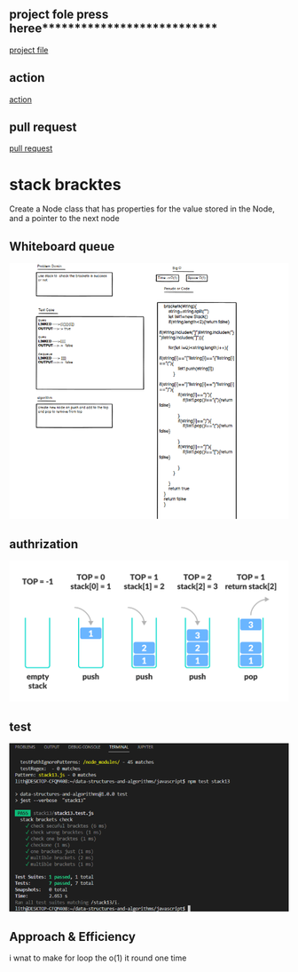 ## project fole press heree***************************
[project file](https://github.com/lithhalim/data-structures-and-algorithms/tree/main/javascript/stack-queue-pseudo)
## action 
[action](https://github.com/lithhalim/data-structures-and-algorithms/actions)
## pull request
[pull request](https://github.com/lithhalim/data-structures-and-algorithms/pulls)

# stack bracktes
Create a Node class that has properties for the value stored in the Node, and a pointer to the next node
## Whiteboard queue
![image](./wightbors.png)
## authrization 
![image](./authriza.png)
## test 
![image](./test%201.png)
## Approach & Efficiency
i wnat to make for loop the o(1) it round one time